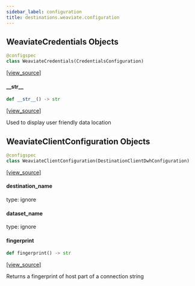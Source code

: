 ```yaml
---
sidebar_label: configuration
title: destinations.weaviate.configuration
---
```


## WeaviateCredentials Objects

```python
@configspec
class WeaviateCredentials(CredentialsConfiguration)
```

[[view_source]](https://github.com/dlt-hub/dlt/blob/30d0f64fb2cdbacc2e88fdb304371650f417e1f0/dlt/destinations/weaviate/configuration.py#L14)

#### \_\_str\_\_

```python
def __str__() -> str
```

[[view_source]](https://github.com/dlt-hub/dlt/blob/30d0f64fb2cdbacc2e88fdb304371650f417e1f0/dlt/destinations/weaviate/configuration.py#L19)

Used to display user friendly data location

## WeaviateClientConfiguration Objects

```python
@configspec
class WeaviateClientConfiguration(DestinationClientDwhConfiguration)
```

[[view_source]](https://github.com/dlt-hub/dlt/blob/30d0f64fb2cdbacc2e88fdb304371650f417e1f0/dlt/destinations/weaviate/configuration.py#L26)

#### destination\_name

type: ignore

#### dataset\_name

type: ignore

#### fingerprint

```python
def fingerprint() -> str
```

[[view_source]](https://github.com/dlt-hub/dlt/blob/30d0f64fb2cdbacc2e88fdb304371650f417e1f0/dlt/destinations/weaviate/configuration.py#L52)

Returns a fingerprint of host part of a connection string

